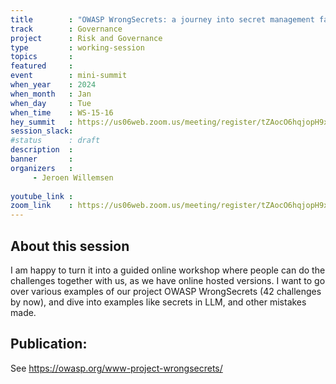 ```yaml
---
title        : "OWASP WrongSecrets: a journey into secret management failures"
track        : Governance
project      : Risk and Governance
type         : working-session
topics       :
featured     :
event        : mini-summit
when_year    : 2024
when_month   : Jan
when_day     : Tue
when_time    : WS-15-16
hey_summit   : https://us06web.zoom.us/meeting/register/tZAocO6hqjopH9x90wStjN8hWS2K9Wykgsr_
session_slack:
#status      : draft
description  :
banner       : 
organizers   :
     - Jeroen Willemsen
     
youtube_link : 
zoom_link    : https://us06web.zoom.us/meeting/register/tZAocO6hqjopH9x90wStjN8hWS2K9Wykgsr_
---
```


## About this session
I am happy to turn it into a guided online workshop where people can do the challenges together with us, as we have online hosted versions.
I want to go over various examples of our project OWASP WrongSecrets (42 challenges by now), and dive into examples like secrets in LLM, and other mistakes made.

## Publication:
See https://owasp.org/www-project-wrongsecrets/ 
